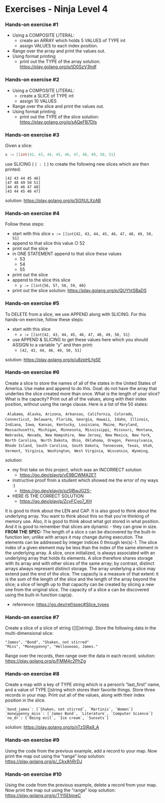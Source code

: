 # Exercises - Ninja Level 4

### Hands-on exercise #1

- Using a COMPOSITE LITERAL:
  - create an ARRAY which holds 5 VALUES of TYPE int
  - assign VALUES to each index position.
- Range over the array and print the values out.
- Using format printing
  - print out the TYPE of the array
    solution: https://play.golang.org/p/tD0SzV3hdf

### Hands-on exercise #2

- Using a COMPOSITE LITERAL:
  - create a SLICE of TYPE int
  - assign 10 VALUES
- Range over the slice and print the values out.
- Using format printing
  - print out the TYPE of the slice
    solution: https://play.golang.org/p/sAQeFB7DIs

### Hands-on exercise #3

Given a slice:

```go
x := []int{42, 43, 44, 45, 46, 47, 48, 49, 50, 51}
```

use SLICING ( `[ : ]` ) to create the following new slices which are then printed:

```
[42 43 44 45 46]
[47 48 49 50 51]
[44 45 46 47 48]
[43 44 45 46 47]
```

solution: https://play.golang.org/p/SGfiULXzAB

### Hands-on exercise #4

Follow these steps:

- start with this slice
  `x := []int{42, 43, 44, 45, 46, 47, 48, 49, 50, 51}`
- append to that slice this value ○ 52
- print out the slice
- in ONE STATEMENT append to that slice these values
  - 53
  - 54
  - 55
- print out the slice
- append to the slice this slice
  - `y := []int{56, 57, 58, 59, 60}`
- print out the slice
  solution: https://play.golang.org/p/QUYhtSBaDS

### Hands-on exercise #5

To DELETE from a slice, we use APPEND along with SLICING. For this hands-on exercise, follow these steps:

- start with this slice
  - `x := []int{42, 43, 44, 45, 46, 47, 48, 49, 50, 51}`
- use APPEND & SLICING to get these values here which you should ASSIGN to a variable “y” and then print:
  - `[42, 43, 44, 48, 49, 50, 51]`

solution: https://play.golang.org/p/u8zpHLfgSE

### Hands-on exercise #6

Create a slice to store the names of all of the states in the United States of America. Use make and append to do this. Goal: do not have the array that underlies the slice created more than once. What is the length of your slice? What is the capacity? Print out all of the values, along with their index position, without using the range clause. Here is a list of the 50 states:

` Alabama`, ` Alaska`, ` Arizona`, ` Arkansas`, ` California`, ` Colorado`, ` Connecticut`, ` Delaware`, ` Florida`, ` Georgia`, ` Hawaii`, ` Idaho`, ` Illinois`, ` Indiana`, ` Iowa`, ` Kansas`, ` Kentucky`, ` Louisiana`, ` Maine`, ` Maryland`, ` Massachusetts`, ` Michigan`, ` Minnesota`, ` Mississippi`, ` Missouri`, ` Montana`, ` Nebraska`, ` Nevada`, ` New Hampshire`, ` New Jersey`, ` New Mexico`, ` New York`, ` North Carolina`, ` North Dakota`, ` Ohio`, ` Oklahoma`, ` Oregon`, ` Pennsylvania`, ` Rhode Island`, ` South Carolina`, ` South Dakota`, ` Tennessee`, ` Texas`, ` Utah`, ` Vermont`, ` Virginia`, ` Washington`, ` West Virginia`, ` Wisconsin`, ` Wyoming`,

solution:

- my first take on this project, which was an INCORRECT solution
  - https://go.dev/play/p/vE9BCWMA2ET
- instructive proof from a student which showed me the error of my ways :)
  - https://go.dev/play/p/szSlBwJG2S-
- HERE IS THE CORRECT SOLUTION
  - https://go.dev/play/p/ZcyFCyo7_XH

It is good to think about the LEN and CAP. It is also good to think about the underlying array. You want to think about this so that you're thinking of memory use. Also, it is good to think about what got stored in what position. And it is good to remember that slices are dynamic - they can grow in size.
**FROM THE SPEC:**
The length of a slice s can be discovered by the built-in function len; unlike with arrays it may change during execution. The elements can be addressed by integer indices 0 through len(s)-1. The slice index of a given element may be less than the index of the same element in the underlying array.
A slice, once initialized, is always associated with an underlying array that holds its elements. A slice therefore shares storage with its array and with other slices of the same array; by contrast, distinct arrays always represent distinct storage.
The array underlying a slice may extend past the end of the slice. The capacity is a measure of that extent: it is the sum of the length of the slice and the length of the array beyond the slice; a slice of length up to that capacity can be created by slicing a new one from the original slice. The capacity of a slice a can be discovered using the built-in function cap(a).

- referrence:
  https://go.dev/ref/spec#Slice_types

### Hands-on exercise #7

Create a slice of a slice of string ([][]string). Store the following data in the multi-dimensional slice:

```
"James", "Bond", "Shaken, not stirred"
"Miss", "Moneypenny", "Helloooooo, James."
```

Range over the records, then range over the data in each record.
solution: https://play.golang.org/p/FMM4c2PhZg

### Hands-on exercise #8

Create a map with a key of TYPE string which is a person’s “last_first” name, and a value of
TYPE []string which stores their favorite things. Store three records in your map. Print out all of the values, along with their index position in the slice.

```
`bond_james`: [`Shaken, not stirred`, `Martinis`, `Women`]
`moneypenny_miss`: [`James Bond`, `Literature`, `Computer Science`]
`no_dr`: [`Being evil`, `Ice cream`, `Sunsets`]
```

solution: https://play.golang.org/p/nTzSlRa9_A

### Hands-on exercise #9

Using the code from the previous example, add a record to your map. Now print the map out using the “range” loop
solution: https://play.golang.org/p/_CkxAhRrDJ

### Hands-on exercise #10

Using the code from the previous example, delete a record from your map. Now print the map out using the “range” loop
solution: https://play.golang.org/p/TYl5EbjoeC
